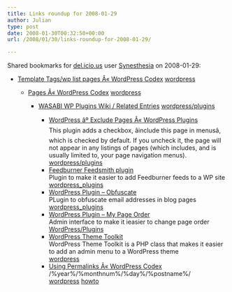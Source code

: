 ```yaml
---
title: Links roundup for 2008-01-29
author: Julian
type: post
date: 2008-01-30T00:32:50+00:00
url: /2008/01/30/links-roundup-for-2008-01-29/

---
```

Shared bookmarks for [del.icio.us][1] user [Synesthesia][2] on 2008-01-29:

  * [Template Tags/wp list pages &Acirc;&laquo; WordPress Codex][3] 
    [wordpress][4] </li> 
    
      * [Pages &Acirc;&laquo; WordPress Codex][5] 
        [wordpress][4] </li> 
        
          * [WASABI WP Plugins Wiki / Related Entries][6] 
            [wordpress/plugins][7] </li> 
            
              * [WordPress &acirc;&ordm; Exclude Pages &Acirc;&laquo; WordPress Plugins][8]  
                This plugin adds a checkbox, &acirc;include this page in menus&acirc;, which is checked by default. If you uncheck it, the page will not appear in any listings of pages (which includes, and is usually limited to, your page navigation menus).   
                [wordpress/plugins][7] 
              * [Feedburner Feedsmith plugin][9]  
                Plugin to make it easier to add Feedburner feeds to a WP site   
                [wordpress_plugins][10] 
              * [WordPress Plugin &#8211; Obfuscate][11]  
                PLugin to obfuscate email addresses in blog pages   
                [wordpress_plugins][10] 
              * [WordPress Plugin &#8211; My Page Order][12]  
                Admin interface to make it ieasier to change page order  
                [WordPress/Plugins][13] 
              * [WordPress Theme Toolkit][14]  
                WordPress Theme Toolkit is a PHP class that makes it easier to add an admin menu to a WordPress theme   
                [wordpress][4] 
              * [Using Permalinks &Acirc;&laquo; WordPress Codex][15]   
                /%year%/%monthnum%/%day%/%postname%/   
                [wordpress][4] [howto][16] </ul>

 [1]: http://del.icio.us/
 [2]: http://del.icio.us/synesthesia
 [3]: http://codex.wordpress.org/Template_Tags/wp_list_pages
 [4]: http://del.icio.us/synesthesia/wordpress
 [5]: http://codex.wordpress.org/Pages
 [6]: http://wasabi.pbwiki.com/Related%20Entries
 [7]: http://del.icio.us/synesthesia/wordpress%2Fplugins
 [8]: http://wordpress.org/extend/plugins/exclude-pages
 [9]: http://www.feedburner.com/fb/a/help/wordpress_quickstart
 [10]: http://del.icio.us/synesthesia/wordpress_plugins
 [11]: http://designoahu.com/obfuscate-wordpress-plugin
 [12]: http://geekyweekly.com/mypageorder
 [13]: http://del.icio.us/synesthesia/WordPress%2FPlugins
 [14]: http://planetozh.com/blog/my-projects/wordpress-theme-toolkit-admin-menu
 [15]: http://codex.wordpress.org/Using_Permalinks
 [16]: http://del.icio.us/synesthesia/howto